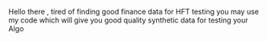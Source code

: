 Hello there , tired of finding good finance data for HFT testing
you may use my code which will give you good quality synthetic data for testing your Algo
